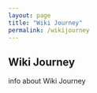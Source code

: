 ```yaml
---
layout: page
title: "Wiki Journey"
permalink: /wikijourney
---
```


## Wiki Journey

info about Wiki Journey
